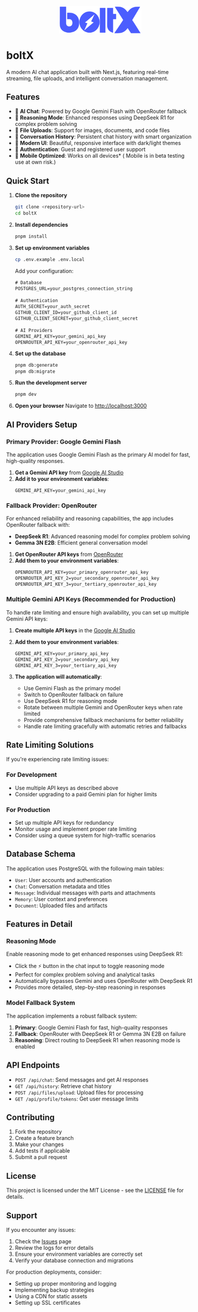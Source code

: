 <div align="center">
  <img src="public/images/dark.svg" alt="boltX logo" width="220" />
</div>

# boltX

A modern AI chat application built with Next.js, featuring real-time streaming, file uploads, and intelligent conversation management.

## Features

- 🤖 **AI Chat**: Powered by Google Gemini Flash with OpenRouter fallback
- 🧠 **Reasoning Mode**: Enhanced responses using DeepSeek R1 for complex problem solving
- 📁 **File Uploads**: Support for images, documents, and code files
- 🔄 **Conversation History**: Persistent chat history with smart organization
- 🎨 **Modern UI**: Beautiful, responsive interface with dark/light themes
- 🔐 **Authentication**: Guest and registered user support
- 📱 **Mobile Optimized**: Works on all devices* ( Mobile is in beta testing use at own risk.) 

## Quick Start

1. **Clone the repository**
   ```bash
   git clone <repository-url>
   cd boltX
   ```

2. **Install dependencies**
   ```bash
   pnpm install
   ```

3. **Set up environment variables**
   ```bash
   cp .env.example .env.local
   ```

   Add your configuration:
   ```env
   # Database
   POSTGRES_URL=your_postgres_connection_string
   
   # Authentication
   AUTH_SECRET=your_auth_secret
   GITHUB_CLIENT_ID=your_github_client_id
   GITHUB_CLIENT_SECRET=your_github_client_secret
   
   # AI Providers
   GEMINI_API_KEY=your_gemini_api_key
   OPENROUTER_API_KEY=your_openrouter_api_key
   ```

4. **Set up the database**
   ```bash
   pnpm db:generate
   pnpm db:migrate
   ```

5. **Run the development server**
   ```bash
   pnpm dev
   ```

6. **Open your browser**
   Navigate to [http://localhost:3000](http://localhost:3000)

## AI Providers Setup

### Primary Provider: Google Gemini Flash
The application uses Google Gemini Flash as the primary AI model for fast, high-quality responses.

1. **Get a Gemini API key** from [Google AI Studio](https://aistudio.google.com/app/apikey)
2. **Add it to your environment variables**:
   ```env
   GEMINI_API_KEY=your_gemini_api_key
   ```

### Fallback Provider: OpenRouter
For enhanced reliability and reasoning capabilities, the app includes OpenRouter fallback with:
- **DeepSeek R1**: Advanced reasoning model for complex problem solving
- **Gemma 3N E2B**: Efficient general conversation model

1. **Get OpenRouter API keys** from [OpenRouter](https://openrouter.ai)
2. **Add them to your environment variables**:
   ```env
   OPENROUTER_API_KEY=your_primary_openrouter_api_key
   OPENROUTER_API_KEY_2=your_secondary_openrouter_api_key
   OPENROUTER_API_KEY_3=your_tertiary_openrouter_api_key
   ```

### Multiple Gemini API Keys (Recommended for Production)
To handle rate limiting and ensure high availability, you can set up multiple Gemini API keys:

1. **Create multiple API keys** in the [Google AI Studio](https://aistudio.google.com/app/apikey)

2. **Add them to your environment variables**:
   ```env
   GEMINI_API_KEY=your_primary_api_key
   GEMINI_API_KEY_2=your_secondary_api_key
   GEMINI_API_KEY_3=your_tertiary_api_key
   ```

3. **The application will automatically**:
   - Use Gemini Flash as the primary model
   - Switch to OpenRouter fallback on failure
   - Use DeepSeek R1 for reasoning mode
   - Rotate between multiple Gemini and OpenRouter keys when rate limited
   - Provide comprehensive fallback mechanisms for better reliability
   - Handle rate limiting gracefully with automatic retries and fallbacks

## Rate Limiting Solutions

If you're experiencing rate limiting issues:

### For Development
- Use multiple API keys as described above
- Consider upgrading to a paid Gemini plan for higher limits

### For Production
- Set up multiple API keys for redundancy
- Monitor usage and implement proper rate limiting
- Consider using a queue system for high-traffic scenarios

## Database Schema

The application uses PostgreSQL with the following main tables:
- `User`: User accounts and authentication
- `Chat`: Conversation metadata and titles
- `Message`: Individual messages with parts and attachments
- `Memory`: User context and preferences
- `Document`: Uploaded files and artifacts

## Features in Detail

### Reasoning Mode
Enable reasoning mode to get enhanced responses using DeepSeek R1:
- Click the ⚡ button in the chat input to toggle reasoning mode
- Perfect for complex problem solving and analytical tasks
- Automatically bypasses Gemini and uses OpenRouter with DeepSeek R1
- Provides more detailed, step-by-step reasoning in responses

### Model Fallback System
The application implements a robust fallback system:
1. **Primary**: Google Gemini Flash for fast, high-quality responses
2. **Fallback**: OpenRouter with DeepSeek R1 or Gemma 3N E2B on failure
3. **Reasoning**: Direct routing to DeepSeek R1 when reasoning mode is enabled

## API Endpoints

- `POST /api/chat`: Send messages and get AI responses
- `GET /api/history`: Retrieve chat history
- `POST /api/files/upload`: Upload files for processing
- `GET /api/profile/tokens`: Get user message limits

## Contributing

1. Fork the repository
2. Create a feature branch
3. Make your changes
4. Add tests if applicable
5. Submit a pull request

## License

This project is licensed under the MIT License - see the [LICENSE](LICENSE) file for details.

## Support

If you encounter any issues:

1. Check the [Issues](https://github.com/your-repo/boltX/issues) page
2. Review the logs for error details
3. Ensure your environment variables are correctly set
4. Verify your database connection and migrations

For production deployments, consider:
- Setting up proper monitoring and logging
- Implementing backup strategies
- Using a CDN for static assets
- Setting up SSL certificates
